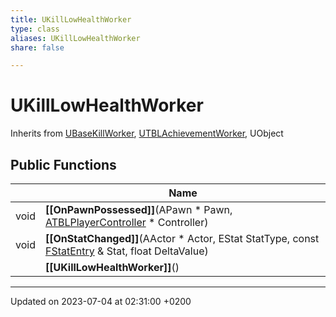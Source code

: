 ```yaml
---
title: UKillLowHealthWorker
type: class
aliases: UKillLowHealthWorker
share: false

---
```


# UKillLowHealthWorker





Inherits from [UBaseKillWorker](/docs/SDK/Source/Classes/classUBaseKillWorker.md), [UTBLAchievementWorker](/docs/SDK/Source/Classes/classUTBLAchievementWorker.md), UObject

## Public Functions

|                | Name           |
| -------------- | -------------- |
| void | **[[OnPawnPossessed]]**(APawn * Pawn, [ATBLPlayerController](/docs/SDK/Source/Classes/classATBLPlayerController.md) * Controller) |
| void | **[[OnStatChanged]]**(AActor * Actor, EStat StatType, const [FStatEntry](/docs/SDK/Source/Classes/structFStatEntry.md) & Stat, float DeltaValue) |
| | **[[UKillLowHealthWorker]]**() |

-------------------------------

Updated on 2023-07-04 at 02:31:00 +0200